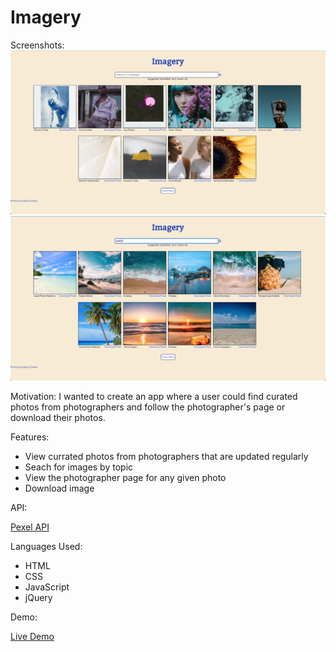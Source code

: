 <h1> Imagery </h1>

Screenshots:
![screenshot for app](images/screenshot1.png)
![screenshot for app](images/screenshot2.png)

Motivation: 
I wanted to create an app where a user could find curated photos from photographers and follow the photographer's page or download their photos.

Features:

* View currated photos from photographers that are updated regularly
* Seach for images by topic
* View the photographer page for any given photo
* Download image

API:

<a href='https://www.pexels.com/api/'>Pexel API</a>

Languages Used:

* HTML
* CSS
* JavaScript
* jQuery

Demo:

<a href='https://tharwin-carr.github.io/Imagery/'> Live Demo</a>


